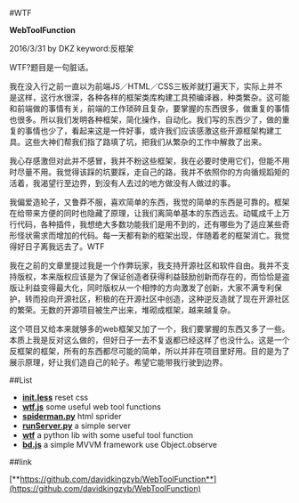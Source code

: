 #WTF

**WebToolFunction**

2016/3/31 by DKZ keyword:反框架



WTF?题目是一句脏话。

我在没入行之前一直以为前端JS／HTML／CSS三板斧就打遍天下，实际上并不是这样，这行水很深，各种各样的框架类库构建工具预编译器，种类繁杂。这可能和前端做的事情有关，前端的工作琐碎且复杂，要掌握的东西很多，做重复的事情也很多。所以我们发明各种框架，简化操作，自动化。我们写的东西少了，做的重复的事情也少了，看起来这是一件好事，或许我们应该感激这些开源框架构建工具。这些大神们帮我们指了路填了坑，把我们从繁杂的工作中解救了出来。

我心存感激但对此并不感冒，我并不粉这些框架，我在必要时使用它们，但能不用时尽量不用。我觉得该踩的坑要踩，走自己的路，我并不依照你的方向循规蹈矩的活着，我渴望行至边界，到没有人去过的地方做没有人做过的事。

我偏爱造轮子，又鲁莽不服，喜欢简单的东西，我觉的简单的东西是可靠的。框架在给带来方便的同时也隐藏了原理，让我们离简单基本的东西远去。动辄成千上万行代码，各种插件，我想绝大多数功能我们是用不到的，还有哪些为了适应某些奇形怪状需求而增加的代码。每一天都有新的框架出现，伴随着老的框架消亡。我觉得好日子离我远去了。WTF

我在之前的文章里提过我是一个作弊玩家，我支持开源社区和软件自由。我并不支持版权，本来版权应该是为了保证创造者获得利益鼓励创新而存在的，而恰恰是盗版让利益变得最大化，同时版权从一个相悖的方向激发了创新，大家不满专利保护，转而投向开源社区，积极的在开源社区中创造，这种逆反造就了现在开源社区的繁荣。无数的开源项目被生产出来，堆砌成框架，越来越复杂。

这个项目又给本来就够多的web框架又加了一个，我们要掌握的东西又多了一些。本质上我是反对这么做的，但好日子一去不复返都已经这样了也没什么。这是一个反框架的框架，所有的东西都尽可能的简单，所以并非在项目里好用。目的是为了展示原理，好让我们造自己的轮子。希望它能带我行驶到边界。

##List


- [**init.less**](#initless) reset css
- [**wtf.js**](#wtfjs) some useful web tool functions
- [**spiderman.py**](#spidermanpy) html sprider
- [**runServer.py**](#runserverpy) a simple server
- [**wtf**](#wtf) a python lib with some useful tool function
- [**bd.js**](#bdjs) a simple MVVM framework use Object.observe

##link

[**https://github.com/davidkingzyb/WebToolFunction**](https://github.com/davidkingzyb/WebToolFunction)